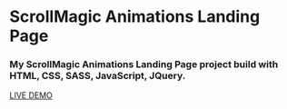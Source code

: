# ScrollMagic Animations Landing Page

### My ScrollMagic Animations Landing Page project build with HTML, CSS, SASS, JavaScript, JQuery. 

[LIVE DEMO](https://scrollmagic-animations-landing-page.netlify.app/)